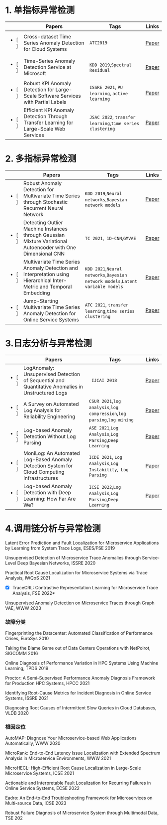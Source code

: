 # 1. 单指标异常检测

|                        | Papers                                                       | Tags                                                      | Links                                                        |
| ---------------------- | ------------------------------------------------------------ | --------------------------------------------------------- | ------------------------------------------------------------ |
| <ul><li>[ ] </li></ul> | Cross-dataset Time Series Anomaly Detection for Cloud Systems | `ATC2019`                                                 | [Paper](_Papers/AnomalyDetection/Cross-dataset%20Time%20Series%20Anomaly%20Detection%20for%20Cloud%20Systems.pdf) |
| <ul><li>[ ] </li></ul> | Time-Series Anomaly Detection Service at Microsoft           | `KDD 2019`,`Spectral Residual`                            | [Paper](_Papers/AnomalyDetection/Time-Series%20Anomaly%20Detection%20Service%20at%20Microsoft.pdf) |
| <ul><li>[ ] </li></ul> | Robust KPI Anomaly Detection for Large-Scale Software Services with Partial Labels | `ISSRE 2021`, `PU learning`, `active learning`            | [Paper](_Papers/AnomalyDetection/Robust%20KPI%20Anomaly%20Detection%20for%20Large-Scale%20Software%20Services%20with%20Partial%20Labels.pdf) |
| <ul><li>[ ] </li></ul> | Efficient KPI Anomaly Detection Through Transfer Learning for Large-Scale Web Services | `JSAC 2022`, `transfer learning`,`time series clustering` | [Paper](_Papers/AnomalyDetection/Efficient%20KPI%20Anomaly%20Detection%20Through%20Transfer%20Learning%20for%20Large-Scale%20Web%20Services.pdf) |



# 2. 多指标异常检测

|                        | Papers                                                       | Tags                                                         | Links                                                        |
| ---------------------- | ------------------------------------------------------------ | ------------------------------------------------------------ | ------------------------------------------------------------ |
| <ul><li>[ ] </li></ul> | Robust Anomaly Detection for Multivariate Time Series through Stochastic Recurrent Neural Network | `KDD 2019`,`Neural networks`,`Bayesian network models`       | [Paper](_Papers/AnomalyDetection/Robust%20Anomaly%20Detection%20for%20Multivariate%20Time%20Series%20through%20Stochastic%20Recurrent%20Neural%20Network.pdf) |
| <ul><li>[ ] </li></ul> | Detecting Outlier Machine Instances through Gaussian Mixture Variational Autoencoder with One Dimensional CNN | `TC 2021`,` 1D-CNN`,`GMVAE`                                  | [Paper](_Papers/AnomalyDetection/Detecting%20Outlier%20Machine%20Instances%20through%20Gaussian%20Mixture%20Variational%20Autoencoder%20with%20One%20Dimensional%20CNN.pdf) |
| <ul><li>[ ] </li></ul> | Multivariate Time Series Anomaly Detection and Interpretation using Hierarchical Inter-Metric and Temporal Embedding | `KDD 2021`,`Neural networks`,`Bayesian network models`,`Latent variable models` | [Paper](_Papers/AnomalyDetection/Multivariate%20Time%20Series%20Anomaly%20Detection%20and%20Interpretation%20using%20Hierarchical%20Inter-Metric%20and%20Temporal%20Embedding.pdf) |
| <ul><li>[ ] </li></ul> | Jump-Starting Multivariate Time Series Anomaly Detection for Online Service Systems | `ATC 2021`, `transfer learning`,`time series clustering`     | [Paper](_Papers/AnomalyDetection/Jump-Starting%20Multivariate%20Time%20Series%20Anomaly%20Detection%20for%20Online%20Service%20Systems.pdf) |



# 3.日志分析与异常检测

|                        | Papers                                                       | Tags                                                         | Links                                                        |
| ---------------------- | ------------------------------------------------------------ | ------------------------------------------------------------ | ------------------------------------------------------------ |
| <ul><li>[ ] </li></ul> | LogAnomaly: Unsupervised Detection of Sequential and Quantitative Anomalies in Unstructured Logs | ` IJCAI 2018`                                                | [Paper](_Papers/AnomalyDetection/LogAnomaly-%20Unsupervised%20Detection%20of%20Sequential%20and%20Quantitative%20Anomalies%20in%20Unstructured%20Logs.pdf) |
| <ul><li>[ ] </li></ul> | A Survey on Automated Log Analysis for Reliability Engineering | `CSUR 2021`,`log analysis`,`log compression`,`log parsing`,`log mining` | [Paper](_Papers/AnomalyDetection/A%20Survey%20on%20Automated%20Log%20Analysis%20for%20Reliability%20Engineering.pdf) |
| <ul><li>[ ] </li></ul> | Log-based Anomaly Detection Without Log Parsing              | `ASE 2021`,`Log Analysis`,`Log Parsing`,`Deep Learning`      | [Paper](_Papers/AnomalyDetection/Log-based%20Anomaly%20Detection%20Without%20Log%20Parsing.pdf) |
| <ul><li>[ ] </li></ul> | MoniLog: An Automated Log-Based Anomaly Detection System for Cloud Computing Infrastructures | `ICDE 2021`, `Log Analysis`,`Log Instability`,` Log Parsing` | [Paper](_Papers/AnomalyDetection/MoniLog-%20An%20Automated%20Log-Based%20Anomaly%20Detection%20System%20for%20Cloud%20Computing%20Infrastructures.pdf) |
| <ul><li>[ ] </li></ul> | Log-based Anomaly Detection with Deep Learning: How Far Are We? | `ICSE 2022`,`Log Analysis`,`Log Parsing`,`Deep Learning`     | [Paper](_Papers/AnomalyDetection/Log-based%20Anomaly%20Detection%20with%20Deep%20Learning-%20How%20Far%20Are%20We.pdf) |



# 4.调用链分析与异常检测

Latent Error Prediction and Fault Localization for Microservice Applications by Learning from System Trace Logs, ESES/FSE 2019

Unsupervised Detection of Microservice Trace Anomalies through Service-Level Deep Bayesian Networks, ISSRE 2020

Practical Root Cause Localization for Microservice Systems via Trace Analysis, IWQoS 2021

*[X] TraceCRL: Contrastive Representation Learning for Microservice Trace Analysis, FSE 2022*

Unsupervised Anomaly Detection on Microservice Traces through Graph VAE, WWW 2023



### 故障分类

Fingerprinting the Datacenter: Automated Classification of Performance Crises, EuroSys 2010

Taking the Blame Game out of Data Centers Operations with NetPoirot, SIGCOMM 2016

Online Diagnosis of Performance Variation in HPC Systems Using Machine Learning, TPDS 2019

Proctor: A Semi-Supervised Performance Anomaly Diagnosis Framework for Production HPC Systems, HPCC 2021

Identifying Root-Cause Metrics for Incident Diagnosis in Online Service Systems, ISSRE 2021

Diagnosing Root Causes of Intermittent Slow Queries in Cloud Databases, VLDB 2020



### 根因定位

AutoMAP: Diagnose Your Microservice-based Web Applications Automatically, WWW 2020

MicroRank: End-to-End Latency Issue Localization with Extended Spectrum Analysis in Microservice Environments, WWW 2021

MicroHECL: High-Efficient Root Cause Localization in Large-Scale Microservice Systems, ICSE 2021

Actionable and Interpretable Fault Localization for Recurring Failures in Online Service Systems, ECSE 2022

Eadro: An End-to-End Troubleshooting Framework for Microservices on Multi-source Data, ICSE 2023

Robust Failure Diagnosis of Microservice System through Multimodal Data, TSE 202



